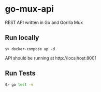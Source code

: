 # go-mux-api
REST API written in Go and Gorilla Mux

## Run locally
```shell
$> docker-compose up -d
```
API should be running at http://localhost:8001

## Run Tests
```bash
$> go test -v
```